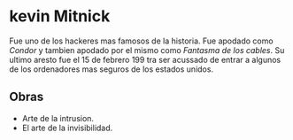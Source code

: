 # kevin Mitnick
Fue uno de los hackeres mas famosos de la historia. Fue apodado como *Condor* y tambien apodado por el mismo como *Fantasma de los cables*.
Su ultimo aresto fue el 15 de febrero 199
tra ser acussado de entrar a algunos de los ordenadores mas seguros de los estados unidos. 
## Obras 
* Arte de la intrusion. 
* El arte de la invisibilidad.
